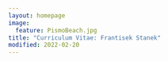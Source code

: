 ```yaml
---
layout: homepage
image:
  feature: PismoBeach.jpg
title: "Curriculum Vitae: Frantisek Stanek"
modified: 2022-02-20
---
```


<!-- - [Web version]({{ site.url }}/cv/cv_maussion.html) -->
<!-- - [PDF version]({{ site.url }}/cv/cv_maussion.pdf) -->
